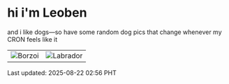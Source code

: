 # hi i'm Leoben

and i like dogs—so have some random dog pics that change whenever my CRON feels like it

|  |  |
|--------|----------|
| ![Borzoi](https://random-dog-vercel.vercel.app/api/random-borzoi?v=1755802610) | ![Labrador](https://random-dog-vercel.vercel.app/api/random-labrador?v=1755802610) |

Last updated: 2025-08-22 02:56 PHT
